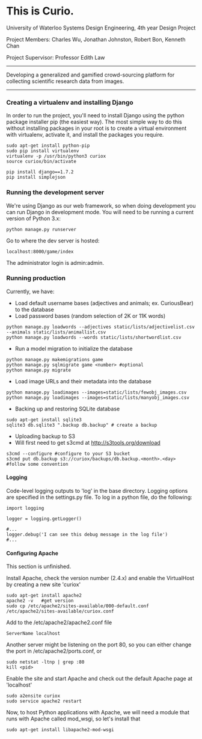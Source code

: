 This is Curio.
=====

University of Waterloo
Systems Design Engineering, 4th year Design Project

Project Members:
Charles Wu, Jonathan Johnston, Robert Bon, Kenneth Chan

Project Supervisor:
Professor Edith Law

---

Developing a generalized and gamified crowd-sourcing platform for collecting scientific research data from images.

---

### Creating a virtualenv and installing Django

In order to run the project, you'll need to install Django using the python package installer pip (the easiest way). The most simple way to do this without installing packages in your root is to create a virtual environment with virtualenv, activate it, and install the packages you require.

```
sudo apt-get install python-pip
sudo pip install virtualenv
virtualenv -p /usr/bin/python3 curiox
source curiox/bin/activate

pip install django==1.7.2
pip install simplejson
```

### Running the development server

We're using Django as our web framework, so when doing development you can run Django in development mode. You will need to be running a current version of Python 3.x:

```
python manage.py runserver
```

Go to where the dev server is hosted:

```
localhost:8000/game/index
```

The administrator login is admin:admin.

### Running production

Currently, we have:
* Load default username bases (adjectives and animals; ex. CuriousBear) to the database
* Load password bases (random selection of 2K or 11K words)

```
python manage.py loadwords --adjectives static/lists/adjectivelist.csv --animals static/lists/animallist.csv
python manage.py loadwords --words static/lists/shortwordlist.csv
```

* Run a model migration to initialize the database

```
python manage.py makemigrations game
python manage.py sqlmigrate game <number> #optional
python manage.py migrate
```

* Load image URLs and their metadata into the database

```
python manage.py loadimages --images=static/lists/fewobj_images.csv
python manage.py loadimages --images=static/lists/manyobj_images.csv
```

* Backing up and restoring SQLite database

```
sudo apt-get install sqlite3
sqlite3 db.sqlite3 ".backup db.backup" # create a backup
```

* Uploading backup to S3
* Will first need to get s3cmd at http://s3tools.org/download

```
s3cmd --configure #configure to your S3 bucket
s3cmd put db.backup s3://curiox/backups/db.backup.<month>.<day> #follow some convention
```

#### Logging

Code-level logging outputs to 'log' in the base directory. Logging options are specified in the settings.py file. To log in a python file, do the following:

```
import logging

logger = logging.getLogger()

#...
logger.debug('I can see this debug message in the log file')
#...
```

#### Configuring Apache

This section is unfinished.

Install Apache, check the version number (2.4.x) and enable the VirtualHost by creating a new site 'curiox'

```
sudo apt-get install apache2
apache2 -v   #get version
sudo cp /etc/apache2/sites-available/000-default.conf /etc/apache2/sites-available/curiox.conf
```

Add to the /etc/apache2/apache2.conf file

```
ServerName localhost
```

Another server might be listening on the port 80, so you can either change the port in /etc/apache2/ports.conf, or

```
sudo netstat -ltnp | grep :80
kill <pid>
```

Enable the site and start Apache and check out the default Apache page at 'localhost'

```
sudo a2ensite curiox
sudo service apache2 restart
```

Now, to host Python applications with Apache, we will need a module that runs with Apache called mod\_wsgi, so let's install that

```
sudo apt-get install libapache2-mod-wsgi
```
